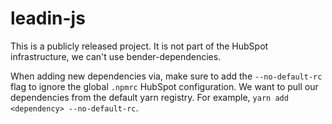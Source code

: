 # leadin-js

This is a publicly released project. It is not part of the HubSpot infrastructure, we can't use bender-dependencies.

When adding new dependencies via, make sure to add the `--no-default-rc` flag to ignore the global `.npmrc` HubSpot configuration. We want to pull our dependencies from the default yarn registry. For example, `yarn add <dependency> --no-default-rc`.
